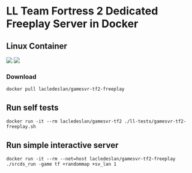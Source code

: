 # LL Team Fortress 2 Dedicated Freeplay Server in Docker

## Linux Container

[![](https://images.microbadger.com/badges/version/lacledeslan/gamesvr-tf2-freeplay.svg)](https://microbadger.com/images/lacledeslan/gamesvr-tf2-freeplay "Get your own version badge on microbadger.com")
[![](https://images.microbadger.com/badges/image/lacledeslan/gamesvr-tf2-freeplay.svg)](https://microbadger.com/images/lacledeslan/gamesvr-tf2-freeplay "Get your own image badge on microbadger.com")

### Download

```shell
docker pull lacledeslan/gamesvr-tf2-freeplay
```

## Run self tests

```shell
docker run -it --rm lacledeslan/gamesvr-tf2 ./ll-tests/gamesvr-tf2-freeplay.sh
```

## Run simple interactive server

```shell
docker run -it --rm --net=host lacledeslan/gamesvr-tf2-freeplay ./srcds_run -game tf +randommap +sv_lan 1
```
